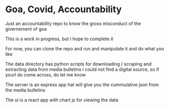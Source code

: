 # Goa, Covid, Accountability

Just an accountability repo to know the gross misconduct of the givernement of goa

This is a work in progress, but I hope to complete it

For now, you can clone the repo and run and manipulate it and do what you like

The data directory has python scripts for downloading / scraping and extracting data from media bulletins
I could not find a digital source, so if yourl do come across, do let me know

The server is an express app hat will give you the cummulative json from the media bulletins

The ui is a react app with chart js for viewing the data